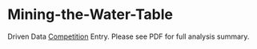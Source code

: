 # Mining-the-Water-Table
Driven Data [Competition](https://www.drivendata.org/competitions/7/pump-it-up-data-mining-the-water-table/) Entry. Please see PDF for full analysis summary.
